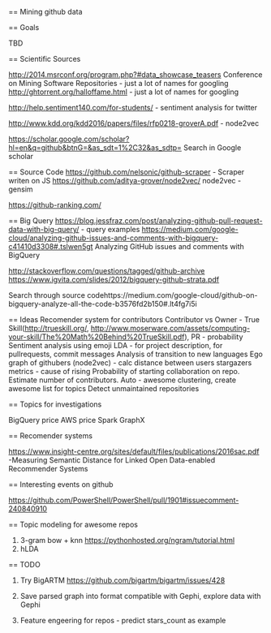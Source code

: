 == Mining github data

== Goals

TBD

== Scientific Sources

http://2014.msrconf.org/program.php?#data_showcase_teasers
Conference on Mining Software Repositories - just a lot of names for googling
http://ghtorrent.org/halloffame.html  - just a lot of names for googling

http://help.sentiment140.com/for-students/ - sentiment analysis for twitter

http://www.kdd.org/kdd2016/papers/files/rfp0218-groverA.pdf - node2vec

https://scholar.google.com/scholar?hl=en&q=github&btnG=&as_sdt=1%2C32&as_sdtp=
Search in Google scholar



== Source Code
https://github.com/nelsonic/github-scraper - Scraper writen on JS
https://github.com/aditya-grover/node2vec/ node2vec - gensim

https://github-ranking.com/

== Big Query
https://blog.jessfraz.com/post/analyzing-github-pull-request-data-with-big-query/ - query examples
https://medium.com/google-cloud/analyzing-github-issues-and-comments-with-bigquery-c41410d3308#.tslwen5gt Analyzing GitHub issues and comments with BigQuery

http://stackoverflow.com/questions/tagged/github-archive
https://www.igvita.com/slides/2012/bigquery-github-strata.pdf

Search through source codehttps://medium.com/google-cloud/github-on-bigquery-analyze-all-the-code-b3576fd2b150#.lt4fg7i5i 


== Ideas
Recomender system for contributors
Contributor vs Owner - True Skill(http://trueskill.org/, http://www.moserware.com/assets/computing-your-skill/The%20Math%20Behind%20TrueSkill.pdf), PR - probability 
Sentiment analysis using emoji 
LDA - for project description, for pullrequests, commit messages
Analysis of transition to new languages
Ego graph of githubers (node2vec) - calc distance between users
stargazers metrics - cause of rising
Probability of starting collaboration on repo. Estimate number of contributors.
Auto - awesome clustering, create awesome list for topics
Detect unmaintained repositories

== Topics for investigations

BigQuery price
AWS price
Spark GraphX

== Recomender systems

https://www.insight-centre.org/sites/default/files/publications/2016sac.pdf -Measuring Semantic Distance for Linked Open Data-enabled Recommender Systems 


== Interesting events on github

https://github.com/PowerShell/PowerShell/pull/1901#issuecomment-240840910

== Topic modeling for awesome repos
1) 3-gram bow + knn https://pythonhosted.org/ngram/tutorial.html
2) hLDA

== TODO
1) Try BigARTM
https://github.com/bigartm/bigartm/issues/428

2) Save parsed graph into format compatible with Gephi, explore data with Gephi

3) Feature engeering for repos - predict stars_count as example
